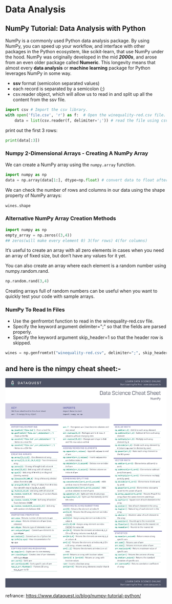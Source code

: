 # Data Analysis

## NumPy Tutorial: Data Analysis with Python

NumPy is a commonly used Python data analysis package. By using NumPy, you can speed up your workflow, and interface with other packages in the Python ecosystem, like scikit-learn, that use NumPy under the hood. NumPy was originally developed in the mid ***2000s***, and arose from an even older package called **Numeric**. This longevity means that almost every **data analysis** or **machine learning** package for Python leverages NumPy in some way.

- **ssv** format (semicolon separated values)
- each record is separated by a semicolon (;)
- csv.reader object, which will allow us to read in and split up all the content from the ssv file.

```py
import csv # Import the csv library.
with open('file.csv', 'r') as f:  # Open the winequality-red.csv file. 
    data = list(csv.reader(f, delimiter=';')) # read the file using csv and split it with ";"
```

print out the first 3 rows:

```py
print(data[:3])
```

### Numpy 2-Dimensional Arrays - Creating A NumPy Array

We can create a NumPy array using the `numpy.array` function.

```py
import numpy as np
data = np.array(data[1:], dtype=np.float) # convert data to float after line 1
```

We can check the number of rows and columns in our data using the shape property of NumPy arrays:

`wines.shape`

### Alternative NumPy Array Creation Methods

```py
import numpy as np
empty_array = np.zeros((3,4))
## zeros(will make every element 0) 3(for rows) 4(for columns)
```

It’s useful to create an array with all zero elements in cases when you need an array of fixed size, but don’t have any values for it yet.

You can also create an array where each element is a random number using numpy.random.rand.

```py
np.random.rand(3,4)
```

Creating arrays full of random numbers can be useful when you want to quickly test your code with sample arrays.

### NumPy To Read In Files

- Use the genfromtxt function to read in the winequality-red.csv file.
- Specify the keyword argument delimiter=";" so that the fields are parsed properly.
- Specify the keyword argument skip_header=1 so that the header row is skipped.

```py
wines = np.genfromtxt("winequality-red.csv", delimiter=";", skip_header=1)
```

## and here is the nimpy cheat sheet:-

![nimpy cheat sheet](./assets/numpy-cheat-sheet.jpg)

refrance: https://www.dataquest.io/blog/numpy-tutorial-python/